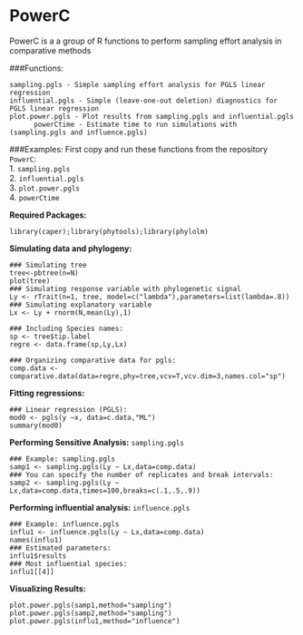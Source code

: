 PowerC
======

PowerC is a a group of R functions to perform sampling effort analysis in comparative methods

###Functions:

	sampling.pgls - Simple sampling effort analysis for PGLS linear regression
	influential.pgls - Simple (leave-one-out deletion) diagnostics for PGLS linear regression
	plot.power.pgls - Plot results from sampling.pgls and influential.pgls  
          powerCtime - Estimate time to run simulations with (sampling.pgls and influence.pgls)



###Examples:
First copy and run these functions from the repository `PowerC`:   
	1. `sampling.pgls`  
          2. `influential.pgls`  
          3. `plot.power.pgls`  
          4. `powerCtime`

**Required Packages:**
```{r}
library(caper);library(phytools);library(phylolm)
```

**Simulating data and phylogeny:**
```{r}
### Simulating tree
tree<-pbtree(n=N)    
plot(tree)
### Simulating response variable with phylogenetic signal
Ly <- rTrait(n=1, tree, model=c("lambda"),parameters=list(lambda=.8))  
### Simulating explanatory variable
Lx <- Ly + rnorm(N,mean(Ly),1)     

### Including Species names:
sp <- tree$tip.label               
regre <- data.frame(sp,Ly,Lx)   

### Organizing comparative data for pgls:
comp.data <- comparative.data(data=regre,phy=tree,vcv=T,vcv.dim=3,names.col="sp")
```

**Fitting regressions:**
```{r}
### Linear regression (PGLS):
mod0 <- pgls(y ~x, data=c.data,"ML")
summary(mod0)
```

**Performing Sensitive Analysis:** `sampling.pgls`
```{r}
### Example: sampling.pgls
samp1 <- sampling.pgls(Ly ~ Lx,data=comp.data)
### You can specify the number of replicates and break intervals:
samp2 <- sampling.pgls(Ly ~ Lx,data=comp.data,times=100,breaks=c(.1,.5,.9))
```

**Performing influential analysis:** `influence.pgls`
```{r}
### Example: influence.pgls
influ1 <- influence.pgls(Ly ~ Lx,data=comp.data)
names(influ1)
### Estimated parameters:
influ1$results
### Most influential species:
influ1[[4]]
```

**Visualizing Results:**
```{r,fig.show='hold'}
plot.power.pgls(samp1,method="sampling")
plot.power.pgls(samp2,method="sampling")
plot.power.pgls(influ1,method="influence")
